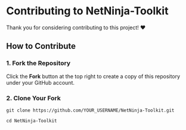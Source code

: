 # Contributing to NetNinja-Toolkit

Thank you for considering contributing to this project! ❤️

## How to Contribute

### 1. Fork the Repository
Click the **Fork** button at the top right to create a copy of this repository under your GitHub account.

### 2. Clone Your Fork
```
git clone https://github.com/YOUR_USERNAME/NetNinja-Toolkit.git
```
```
cd NetNinja-Toolkit
```
